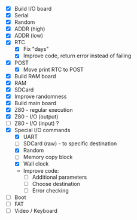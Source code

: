 - [X] Build I/O board
- [X] Serial
- [X] Random
- [X] ADDR (high)
- [X] ADDR (low)
- [X] RTC
  - [X] Fix "days"
  - [X] Improve code, return error instead of failing
- [X] POST
  - [X] Move print RTC to POST
- [X] Build RAM board
- [X] RAM
- [X] SDCard
- [X] Improve randomness
- [X] Build main board
- [X] Z80 - regular execution
- [X] Z80 - I/O (output)
- [ ] Z80 - I/O (input) ?
- [X] Special I/O commands
  - [X] UART
  - [ ] SDCard (raw) - to specific destination
  - [X] Random
  - [ ] Memory copy block
  - [X] Wall clock
  - Improve code:
    - [ ] Additional parameters
    - [ ] Choose destination
    - [ ] Error checking
- [ ] Boot
- [ ] FAT
- [ ] Video / Keyboard
